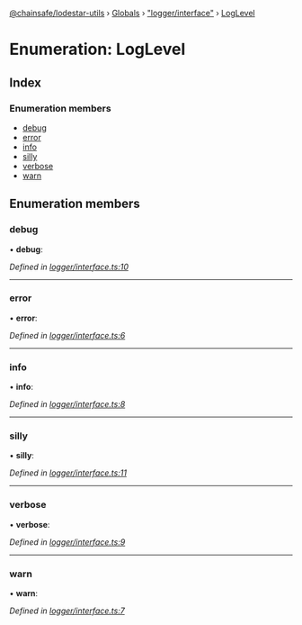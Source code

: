 [@chainsafe/lodestar-utils](../README.md) › [Globals](../globals.md) › ["logger/interface"](../modules/_logger_interface_.md) › [LogLevel](_logger_interface_.loglevel.md)

# Enumeration: LogLevel

## Index

### Enumeration members

* [debug](_logger_interface_.loglevel.md#debug)
* [error](_logger_interface_.loglevel.md#error)
* [info](_logger_interface_.loglevel.md#info)
* [silly](_logger_interface_.loglevel.md#silly)
* [verbose](_logger_interface_.loglevel.md#verbose)
* [warn](_logger_interface_.loglevel.md#warn)

## Enumeration members

###  debug

• **debug**:

*Defined in [logger/interface.ts:10](https://github.com/ChainSafe/lodestar/blob/aa20a3bfb/packages/lodestar-utils/src/logger/interface.ts#L10)*

___

###  error

• **error**:

*Defined in [logger/interface.ts:6](https://github.com/ChainSafe/lodestar/blob/aa20a3bfb/packages/lodestar-utils/src/logger/interface.ts#L6)*

___

###  info

• **info**:

*Defined in [logger/interface.ts:8](https://github.com/ChainSafe/lodestar/blob/aa20a3bfb/packages/lodestar-utils/src/logger/interface.ts#L8)*

___

###  silly

• **silly**:

*Defined in [logger/interface.ts:11](https://github.com/ChainSafe/lodestar/blob/aa20a3bfb/packages/lodestar-utils/src/logger/interface.ts#L11)*

___

###  verbose

• **verbose**:

*Defined in [logger/interface.ts:9](https://github.com/ChainSafe/lodestar/blob/aa20a3bfb/packages/lodestar-utils/src/logger/interface.ts#L9)*

___

###  warn

• **warn**:

*Defined in [logger/interface.ts:7](https://github.com/ChainSafe/lodestar/blob/aa20a3bfb/packages/lodestar-utils/src/logger/interface.ts#L7)*
